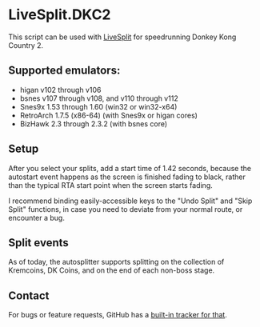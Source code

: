 # LiveSplit.DKC2

This script can be used with [LiveSplit](http://livesplit.github.io) for speedrunning Donkey Kong Country 2.

## Supported emulators:
- higan v102 through v106
- bsnes v107 through v108, and v110 through v112
- Snes9x 1.53 through 1.60 (win32 or win32-x64)
- RetroArch 1.7.5 (x86-64) (with Snes9x or higan cores)
- BizHawk 2.3 through 2.3.2 (with bsnes core)

## Setup
After you select your splits, add a start time of 1.42 seconds, because the autostart event happens as the screen is finished fading to black, rather than the typical RTA start point when the screen starts fading.

I recommend binding easily-accessible keys to the "Undo Split" and "Skip Split" functions, in case you need to deviate from your normal route, or encounter a bug.

## Split events
As of today, the autosplitter supports splitting on the collection of Kremcoins, DK Coins, and on the end of each non-boss stage.

## Contact
For bugs or feature requests, GitHub has a [built-in tracker for that](https://github.com/UNHchabo/AutoSplitters/issues).
